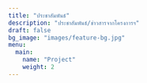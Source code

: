 ```yaml
---
title: "ประชาสัมพันธ์"
description: "ประชาสัมพันธ์/ข่าวสารจากโครงการฯ"
draft: false
bg_image: "images/feature-bg.jpg"
menu:
  main:
    name: "Project"
    weight: 2
---
```

